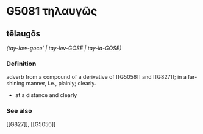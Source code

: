 # G5081 τηλαυγῶς

## tēlaugōs

_(tay-low-goce' | tay-lev-GOSE | tay-la-GOSE)_

### Definition

adverb from a compound of a derivative of [[G5056]] and [[G827]]; in a far-shining manner, i.e., plainly; clearly.

- at a distance and clearly

### See also

[[G827]], [[G5056]]

